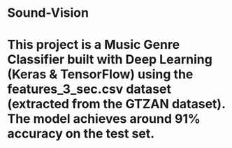 # Sound-Vision

# This project is a Music Genre Classifier built with Deep Learning (Keras & TensorFlow) using the features_3_sec.csv dataset (extracted from the GTZAN dataset). The model achieves around 91% accuracy on the test set.
